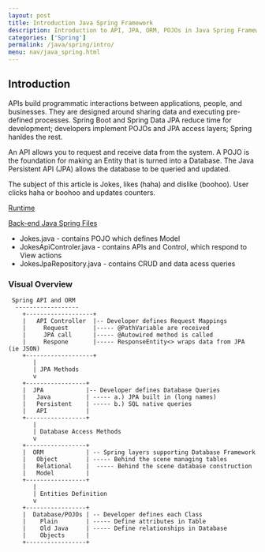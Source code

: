 ```yaml
---
layout: post
title: Introduction Java Spring Framework
description: Introduction to API, JPA, ORM, POJOs in Java Spring Framework
categories: ['Spring']
permalink: /java/spring/intro/
menu: nav/java_spring.html
---
```


## Introduction

APIs build programmatic interactions between applications, people, and businesses.  They are designed around sharing data and executing pre-defined processes.  Spring Boot and Spring Data JPA reduce time for development; developers implement POJOs and JPA access layers; Spring hanldes the rest.  

An API allows you to request and receive data from the system. A POJO is the foundation for making an Entity that is turned into a Database.  The Java Persistent API (JPA) allows the database to be queried and updated.    

The subject of this article is Jokes, likes (haha)  and dislike (boohoo).   User clicks haha or boohoo and updates counters.

[Runtime](https://nighthawkcoders.github.io/portfolio_2025/java/spring/jokes)

[Back-end Java Spring Files](https://github.com/nighthawkcoders/spring_2025/tree/master/src/main/java/com/nighthawk/spring_portfolio/mvc/jokes)
- Jokes.java - contains POJO which defines Model
- JokesApiControler.java - contains APIs and Control, which respond to View actions
- JokesJpaRepository.java - contains CRUD and data acess queries

### Visual Overview

```
 Spring API and ORM
  ------------------
    +-------------------+
    |   API Controller  |-- Developer defines Request Mappings
    |     Request       |----- @PathVariable are received
    |     JPA call      |----- @Autowired method is called
    |     Respone       |----- ResponseEntity<> wraps data from JPA (ie JSON)
    +-------------------+
       |
       | JPA Methods
       v
    +-----------------+
    |  JPA            |-- Developer defines Database Queries
    |   Java          | ----- a.) JPA built in (long names)
    |   Persistent    | ----- b.) SQL native queries
    |   API           | 
    +-----------------+
       |
       | Database Access Methods
       v
    +-----------------+
    |  ORM            | -- Spring layers supporting Database Framework
    |   Object        | ----- Behind the scene managing tables
    |   Relational    |  ----- Behind the scene database construction
    |   Model         |
    +-----------------+
       |
       | Entities Definition
       v
    +-----------------+
    |  Database/POJOs | -- Developer defines each Class
    |    Plain        | ----- Define attributes in Table
    |    Old Java     | ----- Define relationships in Database
    |    Objects      | 
    +-----------------+
```
